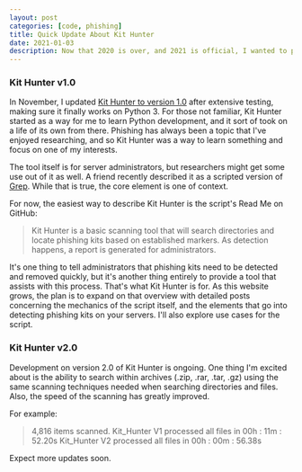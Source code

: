 ```yaml
---
layout: post
categories: [code, phishing]
title: Quick Update About Kit Hunter
date: 2021-01-03
description: Now that 2020 is over, and 2021 is official, I wanted to post an update on Kit Hunter.
---
```


### Kit Hunter v1.0

In November, I updated [Kit Hunter to version 1.0](https://github.com/SteveD3/kit_hunter "Link to Kit Hunter version 1.0") after extensive testing, making sure it finally works on Python 3. For those not familiar, Kit Hunter started as a way for me to learn Python development, and it sort of took on a life of its own from there. Phishing has always been a topic that I've enjoyed researching, and so Kit Hunter was a way to learn something and focus on one of my interests.

The tool itself is for server administrators, but researchers might get some use out of it as well. A friend recently described it as a scripted version of [Grep](https://linuxcommand.org/lc3_man_pages/grep1.html "Grep searches standard input or files for matches of a given pattern."). While that is true, the core element is one of context.

For now, the easiest way to describe Kit Hunter is the script's Read Me on GitHub:

>Kit Hunter is a basic scanning tool that will search directories and locate phishing kits based on established markers. As detection happens, a report is generated for administrators.

It's one thing to tell administrators that phishing kits need to be detected and removed quickly, but it's another thing entirely to provide a tool that assists with this process. That's what Kit Hunter is for. As this website grows, the plan is to expand on that overview with detailed posts concerning the mechanics of the script itself, and the elements that go into detecting phishing kits on your servers. I'll also explore use cases for the script.

### Kit Hunter v2.0

Development on version 2.0 of Kit Hunter is ongoing. One thing I'm excited about is the ability to search within archives (.zip, .rar, .tar, .gz) using the same scanning techniques needed when searching directories and files. Also, the speed of the scanning has greatly improved.

For example:

>4,816 items scanned.
>Kit_Hunter V1 processed all files in 00h : 11m : 52.20s
>Kit_Hunter V2 processed all files in 00h : 00m : 56.38s

Expect more updates soon.
